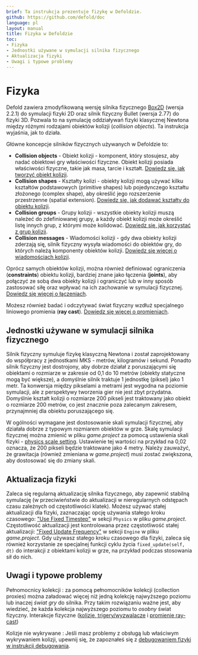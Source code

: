 ```yaml
---
brief: Ta instrukcja prezentuje fizykę w Defoldzie.
github: https://github.com/defold/doc
language: pl
layout: manual
title: Fizyka w Defoldzie
toc:
- Fizyka
- Jednostki używane w symulacji silnika fizycznego
- Aktualizacja fizyki
- Uwagi i typowe problemy
---
```


# Fizyka

Defold zawiera zmodyfikowaną wersję silnika fizycznego [Box2D](http://www.box2d.org) (wersja 2.2.1) do symulacji fizyki 2D oraz silnik fizyczny Bullet (wersja 2.77) do fizyki 3D. Pozwala to na symulację oddziaływań fizyki klasycznej Newtona między różnymi rodzajami obiektów kolizji (_collision objects_). Ta instrukcja wyjaśnia, jak to działa.

Główne koncepcje silników fizycznych używanych w Defoldzie to:

* **Collision objects** - Obiekt kolizji - komponent, który stosujesz, aby nadać obiektowi gry właściwości fizyczne. Obiekt kolizji posiada właściwości fizyczne, takie jak masa, tarcie i kształt. [Dowiedz się, jak tworzyć obiekt kolizji](/pl/manuals/physics-objects).
* **Collision shapes** - Kształty kolizi - obiekty kolizji mogą używać kilku kształtów podstawowych (primitive shapes) lub pojedynczego kształtu złożonego (complex shape), aby określić jego rozszerzenie przestrzenne (spatial extension). [Dowiedz się, jak dodawać kształty do obiektu kolizji](/pl/manuals/physics-groups).
* **Collision groups** - Grupy kolizji - wszystkie obiekty kolizji muszą należeć do zdefiniowanej grupy, a każdy obiekt kolizji może określić listę innych grup, z którymi może kolidować. [Dowiedz się, jak korzystać z grup kolizji](/pl/manuals/physics-groups).
* **Collision messages** - Wiadomości kolizji - gdy dwa obiekty kolizji zderzają się, silnik fizyczny wysyła wiadomości do obiektów gry, do których należą komponenty obiektów kolizji. [Dowiedz się więcej o wiadomościach kolizji](/pl/manuals/physics-messages).

Oprócz samych obiektów kolizji, można również definiować ograniczenia (**constraints**) obiektu kolizji, bardziej znane jako łączenia (**joints**), aby połączyć ze sobą dwa obiekty kolizji i ograniczyć lub w inny sposób zastosować siłę oraz wpływać na ich zachowanie w symulacji fizycznej. [Dowiedz się więcej o łączeniach](/pl/manuals/physics-joints).

Możesz również badać i odczytywać świat fizyczny wzdłuż specjalnego liniowego promienia (**ray cast**). [Dowiedz się więcej o promieniach](/pl/manuals/physics-ray-casts).

## Jednostki używane w symulacji silnika fizycznego

Silnik fizyczny symuluje fizykę klasyczną Newtona i został zaprojektowany do współpracy z jednostkami MKS - metrów, kilogramów i sekund. Ponadto silnik fizyczny jest dostrojony, aby dobrze działał z poruszającymi się obiektami o rozmiarze w zakresie od 0,1 do 10 metrów (obiekty statyczne mogą być większe), a domyślnie silnik traktuje 1 jednostkę (piksel) jako 1 metr. Ta konwersja między pikselami a metrami jest wygodna na poziomie symulacji, ale z perspektywy tworzenia gier nie jest zbyt przydatna. Domyślnie kształt kolizji o rozmiarze 200 pikseli jest traktowany jako obiekt o rozmiarze 200 metrów, co jest znacznie poza zalecanym zakresem, przynajmniej dla obiektu poruszającego się.

W ogólności wymagane jest dostosowanie skali symulacji fizycznej, aby działała dobrze z typowym rozmiarem obiektów w grze. Skalę symulacji fizycznej można zmienić w pliku *game.project* za pomocą ustawienia skali fizyki - [physics scale setting](/pl/manuals/project-settings/#physics). Ustawienie tej wartości na przykład na 0,02 oznacza, że 200 pikseli będzie traktowane jako 4 metry. Należy zauważyć, że grawitacja (również zmieniana w *game.project*) musi zostać zwiększona, aby dostosować się do zmiany skali.

## Aktualizacja fizyki

Zaleca się regularną aktualizację silnika fizycznego, aby zapewnić stabilną symulację (w przeciwieństwie do aktualizacji w nieregularnych odstępach czasu zależnych od częstotliwości klatek). Możesz używać stałej aktualizacji dla fizyki, zaznaczając opcję używania stałego kroku czasowego: ["Use Fixed Timestep"](/pl/manuals/project-settings/#physics) w sekcji `Physics` w pliku *game.project*. Częstotliwość aktualizacji jest kontrolowana przez częstotliwość stałej aktualizacji: ["Fixed Update Frequency"](/pl/manuals/project-settings/#engine) w sekcji `Engine` w pliku *game.project*. Gdy używasz stałego kroku czasowego dla fizyki, zaleca się również korzystanie ze specjalnej funkcji cyklu życia `fixed_update(self, dt)` do interakcji z obiektami kolizji w grze, na przykład podczas stosowania sił do nich.

## Uwagi i typowe problemy

Pełnomocnicy kolekcji
: za pomocą pełnomocników kolekcji (collection proxies) można załadować więcej niż jedną kolekcję najwyższego poziomu lub inaczej *świat gry* do silnika. Przy takim rozwiązaniu ważne jest, aby wiedzieć, że każda kolekcja najwyższego poziomu to *osobny* świat fizyczny. Interakcje fizyczne ([kolizje, trigery/wyzwalacze](/pl/manuals/physics-messages) i [promienie ray-cast](/pl/manuals/physics-ray-casts))

Kolizje nie wykrywane
: Jeśli masz problemy z obsługą lub właściwym wykrywaniem kolizji, upewnij się, że zapoznałeś się z [debugowaniem fizyki w instrukcji debugowania](/manuals/debugging/#debugging-problems-with-physics).